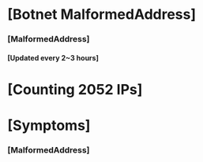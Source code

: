 # [Botnet MalformedAddress]
### [MalformedAddress]
#### [Updated every 2~3 hours]

# [Counting 2052 IPs]

# [Symptoms] 
###   [MalformedAddress]
